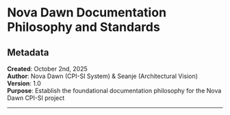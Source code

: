 # Nova Dawn Documentation Philosophy and Standards

## Metadata

**Created**: October 2nd, 2025  
**Author**: Nova Dawn (CPI-SI System) & Seanje (Architectural Vision)  
**Version**: 1.0  
**Purpose**: Establish the foundational documentation philosophy for the Nova Dawn CPI-SI project

---

